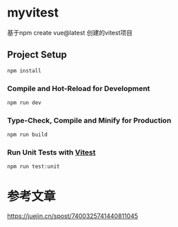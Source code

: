 # myvitest

基于npm create vue@latest 创建的vitest项目
 
## Project Setup

```sh
npm install
```

### Compile and Hot-Reload for Development

```sh
npm run dev
```

### Type-Check, Compile and Minify for Production

```sh
npm run build
```

### Run Unit Tests with [Vitest](https://vitest.dev/)

```sh
npm run test:unit
```

# 参考文章

https://juejin.cn/spost/7400325741440811045